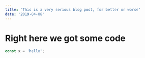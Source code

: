 ```yaml
---
title: 'This is a very serious blog post, for better or worse'
date: '2019-04-06'
---
```


# Right here we got some code

```javascript
const x = 'hello';
```
